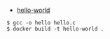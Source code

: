 - [hello-world](https://github.com/docker-library/hello-world)

```
$ gcc -o hello hello.c
$ docker build -t hello-world .
```